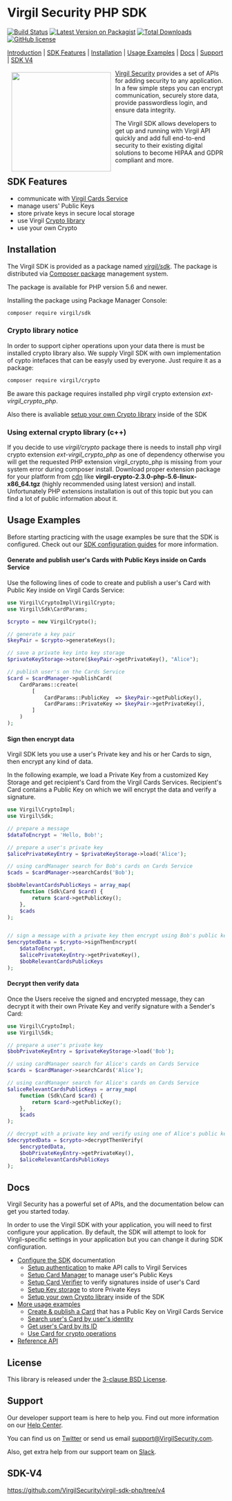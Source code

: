 # Virgil Security PHP SDK
[![Build Status](https://travis-ci.com/VirgilSecurity/virgil-sdk-php.png?branch=master)](https://travis-ci.com/VirgilSecurity/virgil-sdk-php)
[![Latest Version on Packagist](https://img.shields.io/packagist/v/virgil/sdk.svg?style=flat-square)](https://packagist.org/packages/virgil/sdk)
[![Total Downloads](https://img.shields.io/packagist/dt/virgil/sdk.svg?style=flat-square)](https://packagist.org/packages/virgil/sdk.svg)
[![GitHub license](https://img.shields.io/badge/license-BSD%203--Clause-blue.svg)](https://github.com/VirgilSecurity/virgil/blob/master/LICENSE)

[Introduction](#installation) | [SDK Features](#sdk-features) | [Installation](#installation) | [Usage Examples](#usage-examples) | [Docs](#docs) | [Support](#support) | [SDK V4](#sdk-v4)


<a href="https://virgilsecurity.com"><img width="230px" src="logo.png" align="left" hspace="10" vspace="6"></a>[Virgil Security](https://virgilsecurity.com) provides a set of APIs for adding security to any application. In a few simple steps you can encrypt communication, securely store data, provide passwordless login, and ensure data integrity.

The Virgil SDK allows developers to get up and running with Virgil API quickly and add full end-to-end security to their existing digital solutions to become HIPAA and GDPR compliant and more.

## SDK Features
- communicate with [Virgil Cards Service][_cards_service]
- manage users' Public Keys
- store private keys in secure local storage
- use Virgil [Crypto library][_virgil_crypto]
- use your own Crypto



## Installation

The Virgil SDK is provided as a package named [*virgil/sdk*](https://packagist.org/packages/virgil/sdk). The package is distributed via [Composer package](https://getcomposer.org/doc/) management system.

The package is available for PHP version 5.6 and newer.

Installing the package using Package Manager Console:

```bash
composer require virgil/sdk
```

### Crypto library notice

In order to support cipher operations upon your data there is must be installed crypto library also. We supply Virgil  SDK with own implementation of cypto intefaces that can be easyly used by everyone. Just require it as a package:

```bash
composer require virgil/crypto
```

Be aware this package requires installed php virgil crypto extension *ext-virgil_crypto_php*.

Also there is avaliable [setup your own Crypto library][_own_crypto] inside of the SDK

### Using external crypto library (c++)

If you decide to use *virgil/crypto* package there is needs to install php virgil crypto extension
*ext-virgil_crypto_php* as one of dependency otherwise you will get the requested PHP extension virgil_crypto_php
is missing from your system error during composer install.
Download proper extension package for your platform from [cdn](https://cdn.virgilsecurity.com/virgil-crypto/php/)
like **virgil-crypto-2.3.0-php-5.6-linux-x86_64.tgz** (highly recommended using latest version)
and install. Unfortunately PHP extensions installation is out of this topic but you can find a lot of public information about it.

## Usage Examples

Before starting practicing with the usage examples be sure that the SDK is configured. Check out our [SDK configuration guides][_configure_sdk] for more information.

#### Generate and publish user's Cards with Public Keys inside on Cards Service
Use the following lines of code to create and publish a user's Card with Public Key inside on Virgil Cards Service:

```php
use Virgil\CryptoImpl\VirgilCrypto;
use Virgil\Sdk\CardParams;

$crypto = new VirgilCrypto();

// generate a key pair
$keyPair = $crypto->generateKeys();

// save a private key into key storage
$privateKeyStorage->store($keyPair->getPrivateKey(), "Alice");

// publish user's on the Cards Service
$card = $cardManager->publishCard(
    CardParams::create(
        [
            CardParams::PublicKey  => $keyPair->getPublicKey(),
            CardParams::PrivateKey => $keyPair->getPrivateKey(),
        ]
    )
);
```

#### Sign then encrypt data

Virgil SDK lets you use a user's Private key and his or her Cards to sign, then encrypt any kind of data.

In the following example, we load a Private Key from a customized Key Storage and get recipient's Card from the Virgil Cards Services. Recipient's Card contains a Public Key on which we will encrypt the data and verify a signature.

```php
use Virgil\CryptoImpl;
use Virgil\Sdk;

// prepare a message
$dataToEncrypt = 'Hello, Bob!';

// prepare a user's private key
$alicePrivateKeyEntry = $privateKeyStorage->load('Alice');

// using cardManager search for Bob's cards on Cards Service
$cads = $cardManager->searchCards('Bob');

$bobRelevantCardsPublicKeys = array_map(
    function (Sdk\Card $card) {
        return $card->getPublicKey();
    },
    $cads
);


// sign a message with a private key then encrypt using Bob's public keys
$encryptedData = $crypto->signThenEncrypt(
    $dataToEncrypt,
    $alicePrivateKeyEntry->getPrivateKey(),
    $bobRelevantCardsPublicKeys
);
```

#### Decrypt then verify data
Once the Users receive the signed and encrypted message, they can decrypt it with their own Private Key and verify signature with a Sender's Card:

```php
use Virgil\CryptoImpl;
use Virgil\Sdk;

// prepare a user's private key
$bobPrivateKeyEntry = $privateKeyStorage->load('Bob');

// using cardManager search for Alice's cards on Cards Service
$cards = $cardManager->searchCards('Alice');

// using cardManager search for Alice's cards on Cards Service
$aliceRelevantCardsPublicKeys = array_map(
    function (Sdk\Card $card) {
        return $card->getPublicKey();
    },
    $cads
);

// decrypt with a private key and verify using one of Alice's public keys
$decryptedData = $crypto->decryptThenVerify(
    $encryptedData,
    $bobPrivateKeyEntry->getPrivateKey(),
    $aliceRelevantCardsPublicKeys
);
```

## Docs
Virgil Security has a powerful set of APIs, and the documentation below can get you started today.

In order to use the Virgil SDK with your application, you will need to first configure your application. By default, the SDK will attempt to look for Virgil-specific settings in your application but you can change it during SDK configuration.

* [Configure the SDK][_configure_sdk] documentation
  * [Setup authentication][_setup_authentication] to make API calls to Virgil Services
  * [Setup Card Manager][_card_manager] to manage user's Public Keys
  * [Setup Card Verifier][_card_verifier] to verify signatures inside of user's Card
  * [Setup Key storage][_key_storage] to store Private Keys
  * [Setup your own Crypto library][_own_crypto] inside of the SDK
* [More usage examples][_more_examples]
  * [Create & publish a Card][_create_card] that has a Public Key on Virgil Cards Service
  * [Search user's Card by user's identity][_search_card]
  * [Get user's Card by its ID][_get_card]
  * [Use Card for crypto operations][_use_card]
* [Reference API][_reference_api]


## License

This library is released under the [3-clause BSD License](LICENSE.md).

## Support
Our developer support team is here to help you. Find out more information on our [Help Center](https://help.virgilsecurity.com/).

You can find us on [Twitter](https://twitter.com/VirgilSecurity) or send us email support@VirgilSecurity.com.

Also, get extra help from our support team on [Slack](https://virgilsecurity.slack.com/join/shared_invite/enQtMjg4MDE4ODM3ODA4LTc2OWQwOTQ3YjNhNTQ0ZjJiZDc2NjkzYjYxNTI0YzhmNTY2ZDliMGJjYWQ5YmZiOGU5ZWEzNmJiMWZhYWVmYTM).

## SDK-V4

https://github.com/VirgilSecurity/virgil-sdk-php/tree/v4

[_virgil_crypto]: https://github.com/VirgilSecurity/virgil-sdk-crypto-php
[_cards_service]: https://developer.virgilsecurity.com/docs/api-reference/card-service/v5
[_use_card]: https://developer.virgilsecurity.com/docs/php/how-to/public-key-management/v5/use-card-for-crypto-operation
[_get_card]: https://developer.virgilsecurity.com/docs/php/how-to/public-key-management/v5/get-card
[_search_card]: https://developer.virgilsecurity.com/docs/php/how-to/public-key-management/v5/search-card
[_create_card]: https://developer.virgilsecurity.com/docs/php/how-to/public-key-management/v5/create-card
[_own_crypto]: https://developer.virgilsecurity.com/docs/php/how-to/setup/v5/setup-own-crypto-library
[_key_storage]: https://developer.virgilsecurity.com/docs/php/how-to/setup/v5/setup-key-storage
[_card_verifier]: https://developer.virgilsecurity.com/docs/php/how-to/setup/v5/setup-card-verifier
[_card_manager]: https://developer.virgilsecurity.com/docs/php/how-to/setup/v5/setup-card-manager
[_setup_authentication]: https://developer.virgilsecurity.com/docs/php/how-to/setup/v5/setup-authentication
[_reference_api]: https://developer.virgilsecurity.com/docs/api-reference
[_configure_sdk]: https://developer.virgilsecurity.com/docs/how-to#sdk-configuration
[_more_examples]: https://developer.virgilsecurity.com/docs/how-to#public-key-management
